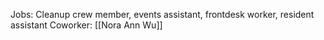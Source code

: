 Jobs: Cleanup crew member, events assistant, frontdesk worker, resident assistant
Coworker: [[Nora Ann Wu]]